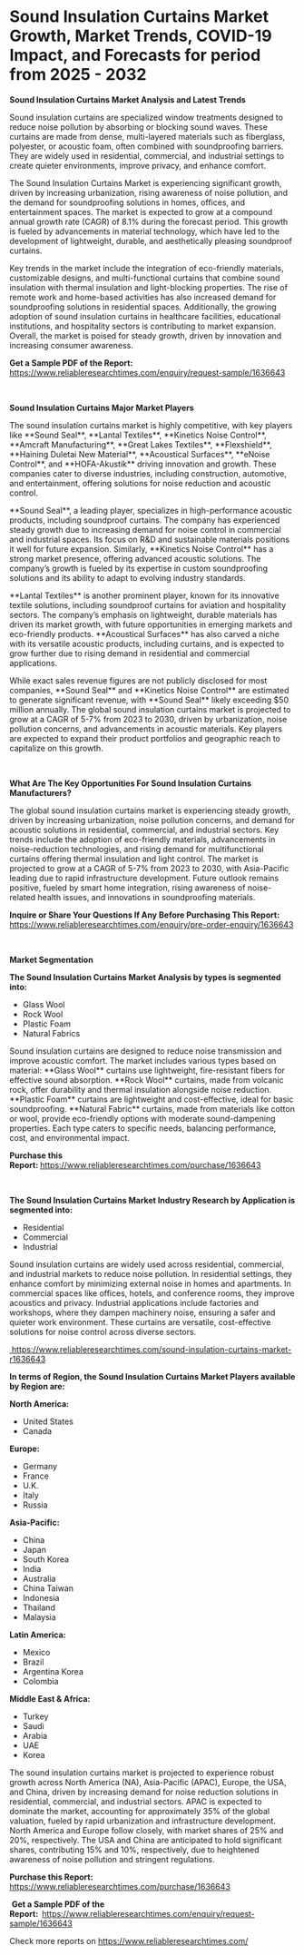 <p><h1>Sound Insulation Curtains Market Growth, Market Trends, COVID-19 Impact, and Forecasts for period from 2025 - 2032</h1></p><p><strong>Sound Insulation Curtains Market Analysis and Latest Trends</strong></p>
<p><p>Sound insulation curtains are specialized window treatments designed to reduce noise pollution by absorbing or blocking sound waves. These curtains are made from dense, multi-layered materials such as fiberglass, polyester, or acoustic foam, often combined with soundproofing barriers. They are widely used in residential, commercial, and industrial settings to create quieter environments, improve privacy, and enhance comfort.</p><p>The Sound Insulation Curtains Market is experiencing significant growth, driven by increasing urbanization, rising awareness of noise pollution, and the demand for soundproofing solutions in homes, offices, and entertainment spaces. The market is expected to grow at a compound annual growth rate (CAGR) of 8.1% during the forecast period. This growth is fueled by advancements in material technology, which have led to the development of lightweight, durable, and aesthetically pleasing soundproof curtains.</p><p>Key trends in the market include the integration of eco-friendly materials, customizable designs, and multi-functional curtains that combine sound insulation with thermal insulation and light-blocking properties. The rise of remote work and home-based activities has also increased demand for soundproofing solutions in residential spaces. Additionally, the growing adoption of sound insulation curtains in healthcare facilities, educational institutions, and hospitality sectors is contributing to market expansion. Overall, the market is poised for steady growth, driven by innovation and increasing consumer awareness.</p></p>
<p><strong>Get a Sample PDF of the Report:&nbsp;</strong> <a href="https://www.reliableresearchtimes.com/enquiry/request-sample/1636643?utm_campaign=2133&utm_medium=2&utm_source=Github&utm_content=ia&utm_term=25012025&utm_id=sound-insulation-curtains">https://www.reliableresearchtimes.com/enquiry/request-sample/1636643</a></p>
<p>&nbsp;</p>
<p><strong>Sound Insulation Curtains Major Market Players</strong></p>
<p><p>The sound insulation curtains market is highly competitive, with key players like **Sound Seal**, **Lantal Textiles**, **Kinetics Noise Control**, **Amcraft Manufacturing**, **Great Lakes Textiles**, **Flexshield**, **Haining Duletai New Material**, **Acoustical Surfaces**, **eNoise Control**, and **HOFA-Akustik** driving innovation and growth. These companies cater to diverse industries, including construction, automotive, and entertainment, offering solutions for noise reduction and acoustic control.</p><p>**Sound Seal**, a leading player, specializes in high-performance acoustic products, including soundproof curtains. The company has experienced steady growth due to increasing demand for noise control in commercial and industrial spaces. Its focus on R&D and sustainable materials positions it well for future expansion. Similarly, **Kinetics Noise Control** has a strong market presence, offering advanced acoustic solutions. The company’s growth is fueled by its expertise in custom soundproofing solutions and its ability to adapt to evolving industry standards.</p><p>**Lantal Textiles** is another prominent player, known for its innovative textile solutions, including soundproof curtains for aviation and hospitality sectors. The company’s emphasis on lightweight, durable materials has driven its market growth, with future opportunities in emerging markets and eco-friendly products. **Acoustical Surfaces** has also carved a niche with its versatile acoustic products, including curtains, and is expected to grow further due to rising demand in residential and commercial applications.</p><p>While exact sales revenue figures are not publicly disclosed for most companies, **Sound Seal** and **Kinetics Noise Control** are estimated to generate significant revenue, with **Sound Seal** likely exceeding $50 million annually. The global sound insulation curtains market is projected to grow at a CAGR of 5-7% from 2023 to 2030, driven by urbanization, noise pollution concerns, and advancements in acoustic materials. Key players are expected to expand their product portfolios and geographic reach to capitalize on this growth.</p></p>
<p>&nbsp;</p>
<p><strong>What Are The Key Opportunities For Sound Insulation Curtains Manufacturers?</strong></p>
<p><p>The global sound insulation curtains market is experiencing steady growth, driven by increasing urbanization, noise pollution concerns, and demand for acoustic solutions in residential, commercial, and industrial sectors. Key trends include the adoption of eco-friendly materials, advancements in noise-reduction technologies, and rising demand for multifunctional curtains offering thermal insulation and light control. The market is projected to grow at a CAGR of 5-7% from 2023 to 2030, with Asia-Pacific leading due to rapid infrastructure development. Future outlook remains positive, fueled by smart home integration, rising awareness of noise-related health issues, and innovations in soundproofing materials.</p></p>
<p><strong>Inquire or Share Your Questions If Any Before Purchasing This Report:</strong> <a href="https://www.reliableresearchtimes.com/enquiry/pre-order-enquiry/1636643?utm_campaign=2133&utm_medium=2&utm_source=Github&utm_content=ia&utm_term=25012025&utm_id=sound-insulation-curtains">https://www.reliableresearchtimes.com/enquiry/pre-order-enquiry/1636643</a></p>
<p>&nbsp;</p>
<p><strong>Market Segmentation</strong></p>
<p><strong>The Sound Insulation Curtains Market Analysis by types is segmented into:</strong></p>
<p><ul><li>Glass Wool</li><li>Rock Wool</li><li>Plastic Foam</li><li>Natural Fabrics</li></ul></p>
<p><p>Sound insulation curtains are designed to reduce noise transmission and improve acoustic comfort. The market includes various types based on material: **Glass Wool** curtains use lightweight, fire-resistant fibers for effective sound absorption. **Rock Wool** curtains, made from volcanic rock, offer durability and thermal insulation alongside noise reduction. **Plastic Foam** curtains are lightweight and cost-effective, ideal for basic soundproofing. **Natural Fabric** curtains, made from materials like cotton or wool, provide eco-friendly options with moderate sound-dampening properties. Each type caters to specific needs, balancing performance, cost, and environmental impact.</p></p>
<p><strong>Purchase this Report:&nbsp;</strong><a href="https://www.reliableresearchtimes.com/purchase/1636643?utm_campaign=2133&utm_medium=2&utm_source=Github&utm_content=ia&utm_term=25012025&utm_id=sound-insulation-curtains">https://www.reliableresearchtimes.com/purchase/1636643</a></p>
<p>&nbsp;</p>
<p><strong>The Sound Insulation Curtains Market Industry Research by Application is segmented into:</strong></p>
<p><ul><li>Residential</li><li>Commercial</li><li>Industrial</li></ul></p>
<p><p>Sound insulation curtains are widely used across residential, commercial, and industrial markets to reduce noise pollution. In residential settings, they enhance comfort by minimizing external noise in homes and apartments. In commercial spaces like offices, hotels, and conference rooms, they improve acoustics and privacy. Industrial applications include factories and workshops, where they dampen machinery noise, ensuring a safer and quieter work environment. These curtains are versatile, cost-effective solutions for noise control across diverse sectors.</p></p>
<p><a href="https://www.reliableresearchtimes.com/sound-insulation-curtains-market-r1636643?utm_campaign=2133&utm_medium=2&utm_source=Github&utm_content=ia&utm_term=25012025&utm_id=sound-insulation-curtains">&nbsp;https://www.reliableresearchtimes.com/sound-insulation-curtains-market-r1636643</a></p>
<p><strong>In terms of Region, the Sound Insulation Curtains Market Players available by Region are:</strong></p>
<p>
    <p> <strong> North America: </strong>
        <ul>
            <li>United States</li>
            <li>Canada</li>
        </ul>
        </p> 
    <p> <strong> Europe: </strong>
        <ul>
            <li>Germany</li>
            <li>France</li>
            <li>U.K.</li>
            <li>Italy</li>
            <li>Russia</li>
        </ul>
        </p> 
    <p> <strong> Asia-Pacific: </strong>
        <ul>
            <li>China</li>
            <li>Japan</li>
            <li>South Korea</li>
            <li>India</li>
            <li>Australia</li>
            <li>China Taiwan</li>
            <li>Indonesia</li>
            <li>Thailand</li>
            <li>Malaysia</li>
        </ul>
        </p> 
    <p> <strong> Latin America: </strong>
        <ul>
            <li>Mexico</li>
            <li>Brazil</li>
            <li>Argentina Korea</li>
            <li>Colombia</li>
        </ul>
        </p> 
    <p> <strong> Middle East & Africa: </strong>
        <ul>
            <li>Turkey</li>
            <li>Saudi</li>
            <li>Arabia</li>
            <li>UAE</li>
            <li>Korea</li>
        </ul>
    </p>
    </p>
<p><p>The sound insulation curtains market is projected to experience robust growth across North America (NA), Asia-Pacific (APAC), Europe, the USA, and China, driven by increasing demand for noise reduction solutions in residential, commercial, and industrial sectors. APAC is expected to dominate the market, accounting for approximately 35% of the global valuation, fueled by rapid urbanization and infrastructure development. North America and Europe follow closely, with market shares of 25% and 20%, respectively. The USA and China are anticipated to hold significant shares, contributing 15% and 10%, respectively, due to heightened awareness of noise pollution and stringent regulations.</p></p>
<p><strong>Purchase this Report: </strong><a href="https://www.reliableresearchtimes.com/purchase/1636643?utm_campaign=2133&utm_medium=2&utm_source=Github&utm_content=ia&utm_term=25012025&utm_id=sound-insulation-curtains">https://www.reliableresearchtimes.com/purchase/1636643</a></p>
<p>&nbsp;<strong>Get a Sample PDF of the Report:&nbsp;&nbsp;</strong><a href="https://www.reliableresearchtimes.com/enquiry/request-sample/1636643?utm_campaign=2133&utm_medium=2&utm_source=Github&utm_content=ia&utm_term=25012025&utm_id=sound-insulation-curtains">https://www.reliableresearchtimes.com/enquiry/request-sample/1636643</a></p>
<p><strong></strong></p>
<p>Check more reports on <a href="https://www.reliableresearchtimes.com/?utm_campaign=2133&utm_medium=2&utm_source=Github&utm_content=ia&utm_term=25012025&utm_id=sound-insulation-curtains">https://www.reliableresearchtimes.com/</a></p>